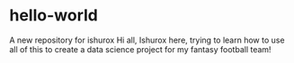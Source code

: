 # hello-world
A new repository for ishurox
Hi all,
Ishurox here, trying to learn how to use all of this to create a data science project for my fantasy football team!
